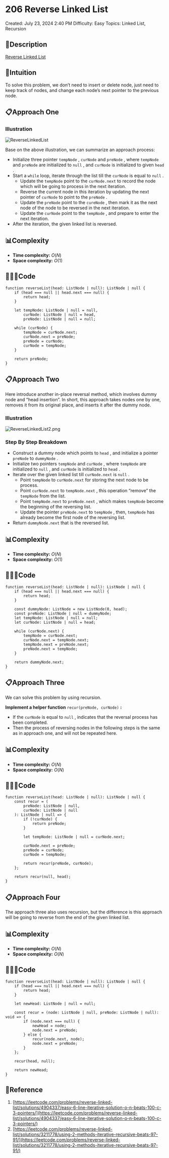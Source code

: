# 206 Reverse Linked List

Created: July 23, 2024 2:40 PM
Difficulty: Easy
Topics: Linked List, Recursion

## 📖Description

[Reverse Linked List](https://leetcode.com/problems/reverse-linked-list/description/)

## 🤔Intuition

To solve this problem, we don’t need to insert or delete node, just need to keep track of nodes, and change each node’s next pointer to the previous node.

## 📋Approach One

### **Illustration**

![ReverseLinkedList](ReverseLinkedList.png)

Base on the above illustration, we can summarize an approach process:  

- Initialize three pointer `tempNode` , `curNode` and `preNode` , where `tempNode` and `preNode` are initialized to `null` , and `curNode` is initialized to given `head` .
- Start a `while` loop, iterate through the list till the `curNode` is equal to `null` .
    - Update the `tempNode` point to the `curNode.next` to record the node which will be going to process in the next iteration.
    - Reverse the current node in this iteration by updating the next pointer of `curNode` to point to the `preNode` .
    - Update the `preNode` point to the `cureNode` , then mark it as the next node of the node to be reversed in the next iteration.
    - Update the `curNode` point to the `tempNode` , and prepare to enter the next iteration.
- After the iteration, the given linked list is reversed.

## 📊Complexity

- **Time complexity:** $O(N)$
- **Space complexity:** $O(1)$

## 🧑🏻‍💻Code

```tsx
function reverseList(head: ListNode | null): ListNode | null {
    if (head === null || head.next === null) {
        return head;
    }

    let tempNode: ListNode | null = null,
        curNode: ListNode | null = head,
        preNode: ListNode | null = null;

    while (curNode) {
        tempNode = curNode.next;
        curNode.next = preNode;
        preNode = curNode;
        curNode = tempNode;
    }

    return preNode;
}
```

## 📋Approach Two

Here introduce another in-place reversal method, which involves dummy node and “head insertion”. In short, this approach takes nodes one by one, removes it from its original place, and inserts it after the dummy node.

### **Illustration**

![ReverseLinkedList2.png](ReverseLinkedList2.png)

### Step By Step Breakdown

- Construct a dummy node which points to `head` , and initialize a pointer `preNode` to `dummyNode` .
- Initialize two pointers `tempNode` and `curNode` , where `tempNode` are initialized to `null` , and `curNode` is initialized to `head` .
- Iterate over the given linked list till `curNode.next` is `null` .
    - Point `tempNode` to `curNode.next` for storing the next node to be process.
    - Point `curNode.next` to `tempNode.next` , this operation “remove” the `tempNode` from the list.
    - Point `tempNode.next` to `preNode.next` , which makes `tempNode` become the beginning of the reversing list.
    - Update the pointer `preNode.next` to `tempNode` , then, `tempNode` has already become the first node of the reversing list.
- Return `dummyNode.next` that is the reversed list.

## 📊Complexity

- **Time complexity:** $O(N)$
- **Space complexity:** $O(1)$

## 🧑🏻‍💻Code

```tsx
function reverseList(head: ListNode | null): ListNode | null {
    if (head === null || head.next === null) {
        return head;
    }

    const dummyNode: ListNode = new ListNode(0, head);
    const preNode: ListNode | null = dummyNode;
    let tempNode: ListNode | null = null;
    let curNode: ListNode | null = head;

    while (curNode.next) {
        tempNode = curNode.next;
        curNode.next = tempNode.next;
        tempNode.next = preNode.next;
        preNode.next = tempNode;
    }

    return dummyNode.next;
}
```

## 📋Approach Three

We can solve this problem by using recursion.

**Implement a helper function** `recur(preNode, curNode)` **:**

- If the `curNode` is equal to `null` , indicates that the reversal process has been completed.
- Then the process of reversing nodes in the following steps is the same as in approach one, and will not be repeated here.

## 📊Complexity

- **Time complexity:** $O(N)$
- **Space complexity:** $O(N)$

## 🧑🏻‍💻Code

```tsx
function reverseList(head: ListNode | null): ListNode | null {
    const recur = (
        preNode: ListNode | null,
        curNode: ListNode | null
    ): ListNode | null => {
        if (!curNode) {
            return preNode;
        }

        let tempNode: ListNode | null = curNode.next;

        curNode.next = preNode;
        preNode = curNode;
        curNode = tempNode;

        return recur(preNode, curNode);
    };

    return recur(null, head);
}
```

## 📋Approach Four

The approach three also uses recursion, but the difference is this approach will be going to reverse from the end of the given linked list.

## 📊Complexity

- **Time complexity:** $O(N)$
- **Space complexity:** $O(N)$

## 🧑🏻‍💻Code

```tsx
function reverseList(head: ListNode | null): ListNode | null {
    if (head === null || head.next === null) {
        return head;
    }

    let newHead: ListNode | null = null;

    const recur = (node: ListNode | null, preNode: ListNode | null): void => {
        if (node.next === null) {
            newHead = node;
            node.next = preNode;
        } else {
            recur(node.next, node);
            node.next = preNode;
        }
    };

    recur(head, null);

    return newHead;
}
```

## 🔖Reference

1. [https://leetcode.com/problems/reverse-linked-list/solutions/4904337/easy-6-line-iterative-solution-o-n-beats-100-c-3-pointers/](https://leetcode.com/problems/reverse-linked-list/solutions/4904337/easy-6-line-iterative-solution-o-n-beats-100-c-3-pointers/)
2. [https://leetcode.com/problems/reverse-linked-list/solutions/3211778/using-2-methods-iterative-recursive-beats-97-91/](https://leetcode.com/problems/reverse-linked-list/solutions/3211778/using-2-methods-iterative-recursive-beats-97-91/)